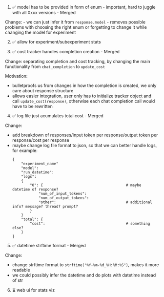1. ✅ model has to be provided in form of enum - important, hard to juggle with all 0xxx versions  - Merged

Change:
    - we can just infer it from `response.model`
    - removes possible problems with choosing the right enum or forgetting to change it while changing the model for experiment

2. ✅ allow for experiment/subexperiment stats

3. ✅ cost tracker handles completion creation - Merged

Change: separating completion and cost tracking, by changing the main functionality from `chat_completion` to `update_cost`

Motivation:
 - bulletproofs us from changes in how the completion is created, we only care about response structure
 - allows easier integration, user only has to initialize tracker object and call `update_cost(response)`, 
   otherwise each chat completion call would have to be rewritten 

4. ✅ log file just acumulates total cost - Merged

Change: 
 - add breakdown of responses/input token per response/output token per response/cost per response
 - maybe change log file format to json, so that we can better handle logs, for example:
    ```
    {
        "experiment_name"
        "model": 
        "run_datetime":
        "logs":
        {
            "0": {                                      # maybe datetime of response?
                "num_of_input_tokens": 
                "num_of_output_tokens":
                "other":                                # additional info? message? thread? prompt?
            }
        }
        "total": {
            "cost":                                     # something else?
        }
    }
    ```

5. ✅ datetime strftime format - Merged

Change: 
 - change strftime format to `strftime("%Y-%m-%d_%H:%M:%S")`, makes it more readable
 - we could possibly infer the datetime and do plots with datetime instead of str

6. ⌛ web ui for stats viz